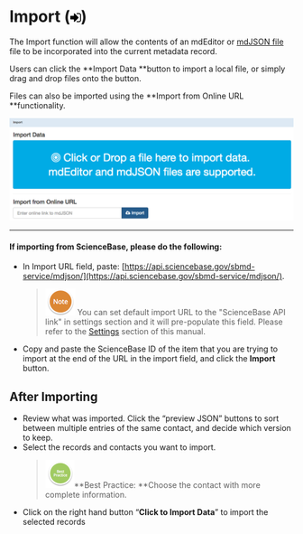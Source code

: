# Import \(![](/assets/symbol_sign-in_16.png)\)

The Import function will allow the contents of an mdEditor or [mdJSON file](https://github.com/adiwg/mdJson-schemas/blob/master/test/draft-04.json)  file to be incorporated into the current metadata record.

Users can click the **Import Data **button to import a local file, or simply drag and drop files onto the button.

Files can also be imported using the **Import from Online URL **functionality.

  
![](/assets/Import_Window.png)

---

#### If importing from ScienceBase, please do the following:

* In Import URL field, paste: [https://api.sciencebase.gov/sbmd-service/mdjson/](https://api.sciencebase.gov/sbmd-service/mdjson/).
  > ![](/assets/NoteSmall.png) You can set default import URL to the "ScienceBase API link" in settings section and it will pre-populate this field. Please refer to the [Settings](/settings.md) section of this manual.
* Copy and paste the ScienceBase ID of the item that you are trying to import at the end of the URL in the import field, and click the **Import** button.

## After Importing

* Review what was imported. Click the “preview JSON” buttons to sort between multiple entries of the same contact, and decide which version to keep. 
* Select the records and contacts you want to import.
  > ![](/assets/BestPracticeSmall.png)**Best Practice: **Choose the contact with more complete information.
* Click on the right hand button “**Click to Import Data**” to import the selected records



